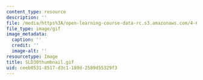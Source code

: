```yaml
---
content_type: resource
description: ''
file: /media/https%3A/open-learning-course-data-rc.s3.amazonaws.com/4-614-religious-architecture-and-islamic-cultures-fall-2002/ceeb05318517d3c1180d2589d55329f3_SLD30thumbnail.gif
file_type: image/gif
image_metadata:
  caption: ''
  credit: ''
  image-alt: ''
resourcetype: Image
title: SLD30thumbnail.gif
uid: ceeb0531-8517-d3c1-180d-2589d55329f3
---
```


